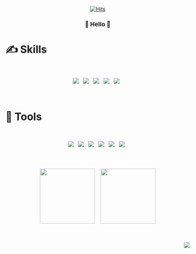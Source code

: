 <div align=center>
 
[![Hits](https://hits.seeyoufarm.com/api/count/incr/badge.svg?url=https%3A%2F%2Fgithub.com%2Fgjbae1212%2Fhit-counter&count_bg=%23FB9E00&title_bg=%23555555&icon=&icon_color=%23E7E7E7&title=hits&edge_flat=false)](https://hits.seeyoufarm.com)
</div>
<h3 align="center"> 🥰 Hello 🥰 </h3>

# ✍ Skills 
<br>
<p align="center"> 
 <img src="https://img.shields.io/badge/Python-3776AB?style=for-the-badge&logo=python&logoColor=white&style=flat"/> &nbsp 
 <img src="https://img.shields.io/badge/Java-ED8B00?style=for-the-badge&logo=openjdk&logoColor=white&style=flat"/> &nbsp 
 <img src="https://img.shields.io/badge/Oracle-F80000?style=for-the-badge&logo=oracle&logoColor=black&style=flat"/> &nbsp 
 <img src="https://img.shields.io/badge/MySQL-005C84?style=for-the-badge&logo=mysql&logoColor=white&style=flat"/> &nbsp 
 <img src="https://img.shields.io/badge/Linux-FCC624?style=for-the-badge&logo=linux&logoColor=black&style=flat"/> &nbsp 
</p>

<br>

# 🔎 Tools
<br>
<p align="center"> 
 <img src="https://img.shields.io/badge/Git-FF7139?style=for-the-badge&logo=git&logoColor=whitek&style=flat"/> &nbsp
 <img src="https://img.shields.io/badge/Jira-0052CC?style=for-the-badge&logo=Jira&logoColor=white&style=flat"/> &nbsp
 <img src="https://img.shields.io/badge/Bitbucket-0747a6?style=for-the-badge&logo=bitbucket&logoColor=white&style=flat"/> &nbsp
 <img src="https://img.shields.io/badge/Springboot-6DB33F?style=for-the-badge&logo=spring&logoColor=white&style=flat"/> &nbsp
 <img src="https://img.shields.io/badge/Eclipse-2C2255?style=for-the-badge&logo=eclipse&logoColor=white&style=flat"/> &nbsp
 <img src ="https://img.shields.io/badge/IntelliJ_IDEA-000000.svg?style=for-the-badge&logo=intellij-idea&logoColor=white&style=flat"/> &nbsp
</p>

#
<br>
<div align=center>
<img height=150 src="https://github-readme-stats.vercel.app/api/top-langs/?username=yumioh&hide_progress=true&theme=slateorange"/> &nbsp;&nbsp;
<img height=150 src="https://streak-stats.demolab.com?user=yumoh&theme=gruvbox&date_format=%5BY%20%5DM%20j&mode=weekly&exclude_days=Sun%2CSat"/> 
</div>
<br>
<br>

<p align="right">
<img src="https://img.shields.io/badge/Made%20for-VSCode-1f425f.svg"/>
</p>
